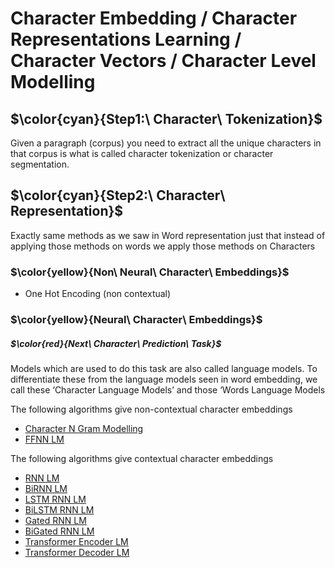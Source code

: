 # Character Embedding / Character Representations Learning / Character Vectors / Character Level Modelling

## $\color{cyan}{Step1:\ Character\ Tokenization}$
Given a paragraph (corpus) you need to extract all the unique characters in that corpus is what is called character tokenization or character segmentation.


## $\color{cyan}{Step2:\ Character\ Representation}$
Exactly same methods as we saw in Word representation just that instead of applying those methods on words we apply those methods on Characters

### $\color{yellow}{Non\ Neural\ Character\ Embeddings}$
  - One Hot Encoding (non contextual)

### $\color{yellow}{Neural\ Character\ Embeddings}$

##### $\color{red}{Next\ Character\ Prediction\ Task}$
Models which are used to do this task are also called language models. To differentiate these from the language models seen in word embedding, we call these ‘Character Language Models’ and those ‘Words Language Models

The following algorithms give non-contextual character embeddings
- <ins> Character N Gram Modelling </ins>
- <ins> FFNN LM </ins>

The following algorithms give contextual character embeddings
- <ins> RNN LM </ins>
- <ins> BiRNN LM </ins>
- <ins> LSTM RNN LM </ins>
- <ins> BiLSTM RNN LM </ins>
- <ins> Gated RNN LM </ins>
- <ins> BiGated RNN LM </ins>
- <ins> Transformer Encoder LM </ins>
- <ins> Transformer Decoder LM </ins>
